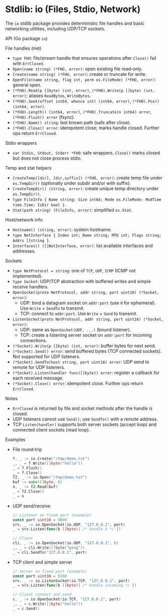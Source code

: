# Stdlib: io (Files, Stdio, Network)

The `io` stdlib package provides deterministic file handles and basic networking utilities, including UDP/TCP sockets.

API (Go package `io`)

File handles (`FHO`)
- `type FHO`: file/stream handle that ensures operations after `Close()` fail with `ErrClosed`.
- `Open(name string) (*FHO, error)`: open existing file read‑only.
- `Create(name string) (*FHO, error)`: create or truncate for write.
- `OpenFile(name string, flag int, perm os.FileMode) (*FHO, error)`: general open.
- `(*FHO).Read(p []byte) (int, error)`, `(*FHO).Write(p []byte) (int, error)`; aliases `ReadBytes`, `WriteBytes`.
- `(*FHO).Seek(offset int64, whence int) (int64, error)`, `(*FHO).Pos() (int64, error)`.
- `(*FHO).Length() (int64, error)`, `(*FHO).Truncate(n int64) error`, `(*FHO).Flush() error` (fsync).
- `(*FHO).Name() string`: last known path (safe after close).
- `(*FHO).Close() error`: idempotent close; marks handle closed. Further ops return `ErrClosed`.

Stdio wrappers
- `var Stdin, Stdout, Stderr *FHO`: safe wrappers. `Close()` marks closed but does not close process stdio.

Temp and stat helpers
- `CreateTemp([dir], [dir,suffix]) (*FHO, error)`: create temp file under `os.TempDir()` (optionally under subdir and/or with suffix).
- `CreateTempDir() (string, error)`: create unique temp directory under `os.TempDir()`.
- `type FileInfo { Name string; Size int64; Mode os.FileMode; ModTime time.Time; IsDir bool }`.
- `Stat(path string) (FileInfo, error)`: simplified `os.Stat`.

Host/network info
- `Hostname() (string, error)`: system hostname.
- `type NetInterface { Index int; Name string; MTU int; Flags string; Addrs []string }`.
- `Interfaces() ([]NetInterface, error)`: list available interfaces and addresses.

Sockets
- `type NetProtocol = string`: one of `TCP`, `UDP`, `ICMP` (ICMP not implemented).
- `type Socket`: UDP/TCP abstraction with buffered writes and simple receive handlers.
- `OpenSocket(proto NetProtocol, addr string, port uint16) (*Socket, error)`:
  - UDP: bind a datagram socket on `addr:port` (use `0` for ephemeral). Use `Write` + `SendTo` to transmit.
  - TCP: connect to `addr:port`. Use `Write` + `Send` to transmit.
- `ListenSocket(proto NetProtocol, addr string, port uint16) (*Socket, error)`:
  - UDP: same as `OpenSocket(UDP, ...)` (bound listener).
  - TCP: create a listening server socket on `addr:port` for incoming connections.
- `(*Socket).Write(p []byte) (int, error)`: buffer bytes for next send.
- `(*Socket).Send() error`: send buffered bytes (TCP connected sockets). Not supported for UDP listeners.
- `(*Socket).SendTo(host string, port uint16) error`: UDP send to remote for UDP listeners.
- `(*Socket).Listen(handler func([]byte)) error`: register a callback for each received message.
- `(*Socket).Close() error`: idempotent close. Further ops return `ErrClosed`.

Notes
- `ErrClosed` is returned by file and socket methods after the handle is closed.
- UDP listeners cannot use `Send()`; use `SendTo()` with a remote address.
- TCP `Listen(handler)` supports both server sockets (accept loop) and connected client sockets (read loop).

Examples
- File round‑trip
  ```go
  f, _ := io.Create("/tmp/demo.txt")
  _, _ = f.Write([]byte("hello"))
  _ = f.Flush()
  _ = f.Close()
  f2, _ := io.Open("/tmp/demo.txt")
  buf := make([]byte, 8)
  n, _ := f2.Read(buf)
  _ = f2.Close()
  _ = n
  ```
- UDP send/receive
  ```go
  // Listener on fixed port (example)
  const port uint16 = 9000
  srv, _ := io.OpenSocket(io.UDP, "127.0.0.1", port)
  _ = srv.Listen(func(b []byte){ /* handle b */ })

  // Client
  cli, _ := io.OpenSocket(io.UDP, "127.0.0.1", 0)
  _, _ = cli.Write([]byte("ping"))
  _ = cli.SendTo("127.0.0.1", port)
  ```
- TCP client and simple server
  ```go
  // Server on fixed port (example)
  const port uint16 = 9100
  srv, _ := io.ListenSocket(io.TCP, "127.0.0.1", port)
  _ = srv.Listen(func(b []byte){ /* handle incoming */ })

  // Client connect and send
  c, _ := io.OpenSocket(io.TCP, "127.0.0.1", port)
  _, _ = c.Write([]byte("hello"))
  _ = c.Send()
  ```
